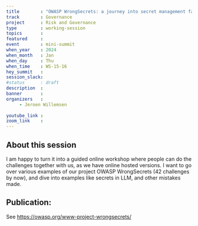 ```yaml
---
title        : "OWASP WrongSecrets: a journey into secret management failures"
track        : Governance
project      : Risk and Governance
type         : working-session
topics       :
featured     :
event        : mini-summit
when_year    : 2024
when_month   : Jan
when_day     : Thu
when_time    : WS-15-16
hey_summit   : 
session_slack:
#status      : draft
description  :
banner       : 
organizers   :
     - Jeroen Willemsen
     
youtube_link : 
zoom_link    : 
---
```


## About this session
I am happy to turn it into a guided online workshop where people can do the challenges together with us, as we have online hosted versions.
I want to go over various examples of our project OWASP WrongSecrets (42 challenges by now), and dive into examples like secrets in LLM, and other mistakes made.

## Publication:
See https://owasp.org/www-project-wrongsecrets/ 
